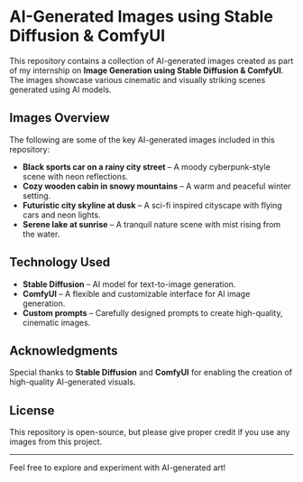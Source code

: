 # AI-Generated Images using Stable Diffusion & ComfyUI

This repository contains a collection of AI-generated images created as part of my internship on **Image Generation using Stable Diffusion & ComfyUI**. The images showcase various cinematic and visually striking scenes generated using AI models.

## Images Overview
The following are some of the key AI-generated images included in this repository:
- **Black sports car on a rainy city street** – A moody cyberpunk-style scene with neon reflections.
- **Cozy wooden cabin in snowy mountains** – A warm and peaceful winter setting.
- **Futuristic city skyline at dusk** – A sci-fi inspired cityscape with flying cars and neon lights.
- **Serene lake at sunrise** – A tranquil nature scene with mist rising from the water.

## Technology Used
- **Stable Diffusion** – AI model for text-to-image generation.
- **ComfyUI** – A flexible and customizable interface for AI image generation.
- **Custom prompts** – Carefully designed prompts to create high-quality, cinematic images.

## Acknowledgments
Special thanks to **Stable Diffusion** and **ComfyUI** for enabling the creation of high-quality AI-generated visuals.

## License
This repository is open-source, but please give proper credit if you use any images from this project.

---
Feel free to explore and experiment with AI-generated art!
